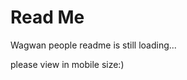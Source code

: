 <h1>Read Me</h1>

<p>Wagwan people readme is still loading...</p>
<p>please view in mobile size:)</p>

</ul>